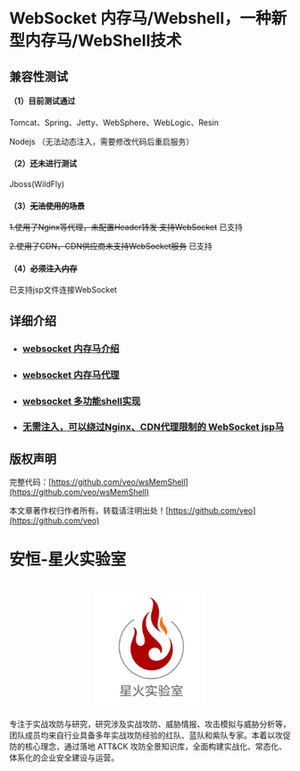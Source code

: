 # **WebSocket 内存马/Webshell，一种新型内存马/WebShell技术**

## 兼容性测试

#### （1）目前测试通过

Tomcat、Spring、Jetty、WebSphere、WebLogic、Resin

Nodejs （无法动态注入，需要修改代码后重启服务）

#### （2）还未进行测试

Jboss(WildFly)

#### （3）~~无法使用的场景~~

~~1.使用了Nginx等代理，未配置Header转发 支持WebSocket~~ 已支持

~~2.使用了CDN，CDN供应商未支持WebSocket服务~~ 已支持

#### （4）~~必须注入内存~~

已支持jsp文件连接WebSocket


## 详细介绍

- ### [websocket 内存马介绍](/static/websocket1.md)
- ### [websocket 内存马代理](/static/websocketproxy.md)
- ### [websocket 多功能shell实现](/static/websocket2.md)
- ### [无需注入，可以绕过Nginx、CDN代理限制的 WebSocket jsp马](/static/wsNotAddEndpoint.md)

## 版权声明

完整代码：[https://github.com/veo/wsMemShell](https://github.com/veo/wsMemShell)

本文章著作权归作者所有。转载请注明出处！[https://github.com/veo](https://github.com/veo)

# 安恒-星火实验室

<h1 align="center">
  <img src="static/starfile.jpeg" alt="starfile" width="200px">
  <br>
</h1>
专注于实战攻防与研究，研究涉及实战攻防、威胁情报、攻击模拟与威胁分析等，团队成员均来自行业具备多年实战攻防经验的红队、蓝队和紫队专家。本着以攻促防的核心理念，通过落地 ATT&CK 攻防全景知识库，全面构建实战化、常态化、体系化的企业安全建设与运营。
